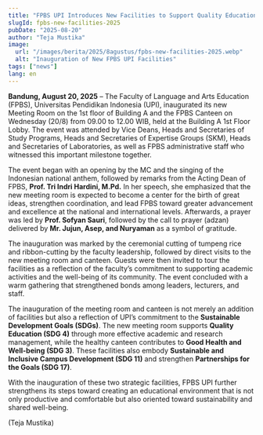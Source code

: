 ```yaml
---
title: "FPBS UPI Introduces New Facilities to Support Quality Education and Community Well-being, Aligned with the SDGs"
slugId: fpbs-new-facilities-2025
pubDate: "2025-08-20"
author: "Teja Mustika"
image:
  url: "/images/berita/2025/8agustus/fpbs-new-facilities-2025.webp"
  alt: "Inauguration of New FPBS UPI Facilities"
tags: ["news"]
lang: en
---
```


**Bandung, August 20, 2025** – The Faculty of Language and Arts Education (FPBS), Universitas Pendidikan Indonesia (UPI), inaugurated its new Meeting Room on the 1st floor of Building A and the FPBS Canteen on Wednesday (20/8) from 09.00 to 12.00 WIB, held at the Building A 1st Floor Lobby. The event was attended by Vice Deans, Heads and Secretaries of Study Programs, Heads and Secretaries of Expertise Groups (SKM), Heads and Secretaries of Laboratories, as well as FPBS administrative staff who witnessed this important milestone together.  

The event began with an opening by the MC and the singing of the Indonesian national anthem, followed by remarks from the Acting Dean of FPBS, **Prof. Tri Indri Hardini, M.Pd.** In her speech, she emphasized that the new meeting room is expected to become a center for the birth of great ideas, strengthen coordination, and lead FPBS toward greater advancement and excellence at the national and international levels. Afterwards, a prayer was led by **Prof. Sofyan Sauri**, followed by the call to prayer (adzan) delivered by **Mr. Jujun, Asep, and Nuryaman** as a symbol of gratitude.  

The inauguration was marked by the ceremonial cutting of tumpeng rice and ribbon-cutting by the faculty leadership, followed by direct visits to the new meeting room and canteen. Guests were then invited to tour the facilities as a reflection of the faculty’s commitment to supporting academic activities and the well-being of its community. The event concluded with a warm gathering that strengthened bonds among leaders, lecturers, and staff.  

The inauguration of the meeting room and canteen is not merely an addition of facilities but also a reflection of UPI’s commitment to the **Sustainable Development Goals (SDGs)**. The new meeting room supports **Quality Education (SDG 4)** through more effective academic and research management, while the healthy canteen contributes to **Good Health and Well-being (SDG 3)**. These facilities also embody **Sustainable and Inclusive Campus Development (SDG 11)** and strengthen **Partnerships for the Goals (SDG 17)**.  

With the inauguration of these two strategic facilities, FPBS UPI further strengthens its steps toward creating an educational environment that is not only productive and comfortable but also oriented toward sustainability and shared well-being.  

(Teja Mustika)  
